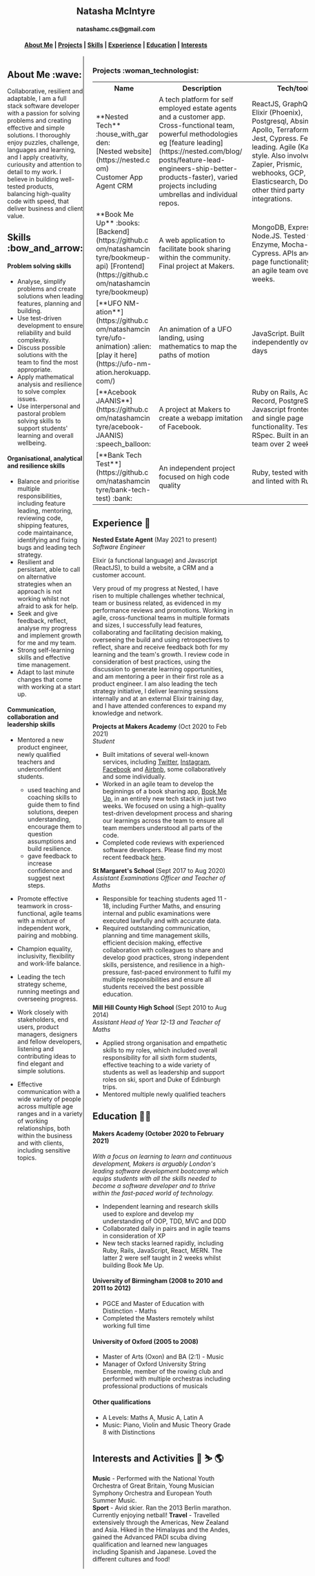 <h2 align=center>Natasha McIntyre</h2>
<h4 align=center>natashamc.cs@gmail.com</h4>

<h4 align=center><a href="https://github.com/natashamcintyre/CV/blob/master/README.md#About-Me">About Me</a> | <a href="https://github.com/natashamcintyre/CV/blob/master/README.md#Projects">Projects</a> | <a href="https://github.com/natashamcintyre/CV/blob/master/README.md#Skills">Skills</a> | <a href="https://github.com/natashamcintyre/CV/blob/master/README.md#Experience">Experience</a> | <a href="https://github.com/natashamcintyre/CV/blob/master/README.md#Education">Education</a> | <a href="https://github.com/natashamcintyre/CV/blob/master/README.md#Interests">Interests</a></h4>

<div style="display: flex;">
  <div style="width: 300px; border-right: 2px solid grey;">
    <h2>About Me :wave:</h2>

Collaborative, resilient and adaptable, I am a full stack software developer with a passion for solving problems and creating effective and simple solutions. I thoroughly enjoy puzzles, challenge, languages and learning, and I apply creativity, curiousity and attention to detail to my work. I believe in building well-tested products, balancing high-quality code with speed, that deliver business and client value.

<h2>Skills :bow_and_arrow:</h2>

<h4>Problem solving skills</h4>

- Analyse, simplify problems and create solutions when leading features, planning and building.
- Use test-driven development to ensure reliability and build complexity.
- Discuss possible solutions with the team to find the most appropriate.
- Apply mathematical analysis and resilience to solve complex issues.
- Use interpersonal and pastoral problem solving skills to support students' learning and overall wellbeing.

<h4>Organisational, analytical and resilience skills</h4>

- Balance and prioritise multiple responsibilities, including feature leading, mentoring, reviewing code, shipping features, code maintainance, identifying and fixing bugs and leading tech strategy.
- Resilient and persistant, able to call on alternative strategies when an approach is not working whilst not afraid to ask for help.
- Seek and give feedback, reflect, analyse my progress and implement growth for me and my team.
- Strong self-learning skills and effective time management.
- Adapt to last minute changes that come with working at a start up.

<h4>Communication, collaboration and leadership skills</h4>

- Mentored a new product engineer, newly qualified teachers and underconfident students.
  - used teaching and coaching skills to guide them to find solutions, deepen understanding, encourage them to question assumptions and build resilience.
  - gave feedback to increase confidence and suggest next steps.
- Promote effective teamwork in cross-functional, agile teams with a mixture of independent work, pairing and mobbing.
- Champion equality, inclusivity, flexibility and work-life balance.
- Leading the tech strategy scheme, running meetings and overseeing progress.
- Work closely with stakeholders, end users, product managers, designers and fellow developers, listening and contributing ideas to find elegant and simple solutions.
- Effective communication with a wide variety of people across multiple age ranges and in a variety of working relationships, both within the business and with clients, including sensitive topics.
  
  </div>
  <div style="padding-left: 20px; vertical-align: top; width: 65%;">

<h3>Projects :woman_technologist:</h3>

<table style="width: 500px;">
<tr>
  <th><div style="width: 130px;">Name</div></th><th><div style="width: 200px;">Description</div></th><th><div style="width: 200px;">Tech/tools</div></th>
</tr>
<tr>
  <td><div style="width: 130px;">**Nested Tech** :house_with_garden: <br /> [Nested website](https://nested.com) <br /> Customer App <br /> Agent CRM</div></td>
  <td><div style="width: 200px;">A tech platform for self employed estate agents and a customer app. Cross-functional team, powerful methodologies eg [feature leading](https://nested.com/blog/posts/feature-lead-engineers-ship-better-products-faster), varied projects including umbrellas and individual repos.</div></td>
  <td><div style="width: 200px;">ReactJS, GraphQL, Flow, Elixir (Phoenix), Postgresql, Absinthe, Apollo, Terraform, mjml, Jest, Cypress. Feature leading. Agile (Kanban) style. Also involves Zapier, Prismic, webhooks, GCP, Elasticsearch, Docker and other third party integrations.</div></td>
</tr>
<tr>
  <td><div style="width: 130px;">
  **Book Me Up** :books: <br /> [Backend](https://github.com/natashamcintyre/bookmeup-api) [Frontend](https://github.com/natashamcintyre/bookmeup)</div></td>
  <td><div style="width: 200px;">A web application to facilitate book sharing within the community. Final project at Makers.</div></td>
  <td><div style="width: 200px;">MongoDB, Express, React, Node.JS. Tested with Enzyme, Mocha-Chai and Cypress. APIs and single page functionality. Built in an agile team over 2 weeks.</div></td>
</tr>
<tr>
  <td><div style="width: 130px;">[**UFO NM-ation**](https://github.com/natashamcintyre/ufo-animation) :alien: <br /> [play it here](https://ufo-nm-ation.herokuapp.com/)</div></td>
  <td><div style="width: 200px;">An animation of a UFO landing, using mathematics to map the paths of motion</div></td>
  <td><div style="width: 200px;">JavaScript. Built independently over a few days</div></td>
</tr>
<tr>
  <td><div style="width: 130px;">[**Acebook JAANIS**](https://github.com/natashamcintyre/acebook-JAANIS) :speech_balloon:</div></td>
  <td><div style="width: 200px;">A project at Makers to create a webapp imitation of Facebook.</div></td>
  <td><div style="width: 200px;">Ruby on Rails, Active Record, PostgreSQL, Javascript frontend, APIs and single page functionality. Tested with RSpec. Built in an agile team over 2 weeks.</div></td>
</tr>
<tr>
  <td><div style="width: 130px;">[**Bank Tech Test**](https://github.com/natashamcintyre/bank-tech-test) :bank:</div></td>
  <td><div style="width: 200px;">An independent project focused on high code quality</div></td>
  <td><div style="width: 200px;">Ruby, tested with RSpec and linted with Rubocop.</div></td>
</tr>
</table>

## Experience :owl:

**Nested Estate Agent** (May 2021 to present)
_Software Engineer_

Elixir (a functional language) and Javascript (ReactJS), to build a website, a CRM and a customer account.

Very proud of my progress at Nested, I have risen to multiple challenges whether technical, team or business related, as evidenced in my performance reviews and promotions. Working in agile, cross-functional teams in multiple formats and sizes, I successfully lead features, collaborating and facilitating decision making, overseeing the build and using retrospectives to reflect, share and receive feedback both for my learning and the team's growth. I review code in consideration of best practices, using the discussion to generate learning opportunities, and am mentoring a peer in their first role as a product engineer. I am also leading the tech strategy initiative, I deliver learning sessions internally and at an external Elixir training day, and I have attended conferences to expand my knowledge and network.


**Projects at Makers Academy** (Oct 2020 to Feb 2021)  
_Student_

- Built imitations of several well-known services, including [Twitter](https://github.com/natashamcintyre/chitter-challenge), [Instagram](https://github.com/natashamcintyre/instagram-challenge), [Facebook](https://github.com/natashamcintyre/acebook-JAANIS) and [Airbnb](https://github.com/natashamcintyre/makersbnb_challenge), some collaboratively and some individually.
- Worked in an agile team to develop the beginnings of a book sharing app, [Book Me Up](https://github.com/natashamcintyre/CV/blob/master/README.md#Projects), in an entirely new tech stack in just two weeks. We focused on using a high-quality test-driven development process and sharing our learnings across the team to ensure all team members understood all parts of the code.
- Completed code reviews with experienced software developers. Please find my most recent feedback [here](https://github.com/natashamcintyre/CV/blob/master/Review-Feedback-Natasha-McIntyre-2021-03-26%20feedback.pdf).

**St Margaret's School** (Sept 2017 to Aug 2020)  
_Assistant Examinations Officer and Teacher of Maths_

- Responsible for teaching students aged 11 - 18, including Further Maths, and ensuring internal and public examinations were executed lawfully and with accurate data.
- Required outstanding communication, planning and time management skills, efficient decision making, effective collaboration with colleagues to share and develop good practices, strong independent skills, persistence, and resilience in a high-pressure, fast-paced environment to fulfil my multiple responsibilities and ensure all students received the best possible education.

**Mill Hill County High School** (Sept 2010 to Aug 2014)  
_Assistant Head of Year 12-13 and Teacher of Maths_

- Applied strong organisation and empathetic skills to my roles, which included overall responsibility for all sixth form students, effective teaching to a wide variety of students as well as leadership and support roles on ski, sport and Duke of Edinburgh trips.
- Mentored multiple newly qualified teachers


## Education :woman_student:

#### Makers Academy (October 2020 to February 2021)
_With a focus on learning to learn and continuous development, Makers is arguably London's leading software development bootcamp which equips students with all the skills needed to become a software developer and to thrive within the fast-paced world of technology._

- Independent learning and research skills used to explore and develop my understanding of OOP, TDD, MVC and DDD
- Collaborated daily in pairs and in agile teams in consideration of XP
- New tech stacks learned rapidly, including Ruby, Rails, JavaScript, React, MERN. The latter 2 were self taught in 2 weeks whilst building Book Me Up.

#### University of Birmingham (2008 to 2010 and 2011 to 2012)

- PGCE and Master of Education with Distinction - Maths
- Completed the Masters remotely whilst working full time

#### University of Oxford (2005 to 2008)

- Master of Arts (Oxon) and BA (2:1) - Music
- Manager of Oxford University String Ensemble, member of the rowing club and performed with multiple orchestras including professional productions of musicals

#### Other qualifications

- A Levels: Maths A, Music A, Latin A
- Music: Piano, Violin and Music Theory Grade 8 with Distinctions

## Interests and Activities :musical_keyboard: :skier: :earth_americas:

**Music** - Performed with the National Youth Orchestra of Great Britain, Young Musician Symphony Orchestra and European Youth Summer Music.  
**Sport** - Avid skier. Ran the 2013 Berlin marathon. Currently enjoying netball!
**Travel** - Travelled extensively through the Americas, New Zealand and Asia. Hiked in the Himalayas and the Andes, gained the Advanced PADI scuba diving qualification and learned new languages including Spanish and Japanese. Loved the different cultures and food!

  </div>
  </div>
</div>